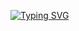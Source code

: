 [![Typing SVG](https://readme-typing-svg.demolab.com?font=Fira+Code&pause=1000&random=false&width=600&lines=Hi+%F0%9F%91%8B%2C+I'm+Kokila+Ekanayake;A+passionate+mobile+developer+from+Sri+Lanka)](https://git.io/typing-svg)
